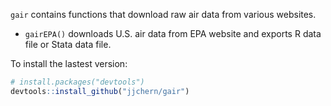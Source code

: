 <!-- README.md is generated from README.Rmd. Please edit that file -->
`gair` contains functions that download raw air data from various websites.

-   `gairEPA()` downloads U.S. air data from EPA website and exports R data file or Stata data file.

To install the lastest version:

``` r
# install.packages("devtools")
devtools::install_github("jjchern/gair")
```
